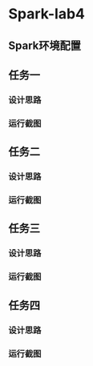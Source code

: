 # Spark-lab4
## Spark环境配置

## 任务一
### 设计思路

### 运行截图

## 任务二
### 设计思路

### 运行截图

## 任务三
### 设计思路

### 运行截图

## 任务四
### 设计思路

### 运行截图

